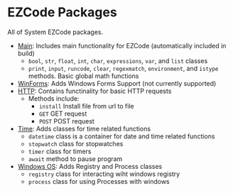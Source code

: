 # EZCode Packages

All of System EZCode packages. 
- [Main](Main/README.md): Includes main functionality for EZCode (automatically included in build)
   - `bool`, `str`, `float`, `int`, `char`, `expressions`, `var`, and `list` classes
   - `print`, `input`, `runcode`, `clear`, `regexmatch`, `environment`, and `istype` methods. Basic global math functions
- [WinForms](WinForms%20(not%20working)/README.md): Adds Windows Forms Support (not currently supported)
- [HTTP](HTTP/README.md): Contains functinality for basic HTTP requests
  - Methods include:
    - `install` Install file from url to file
    - `GET` GET request
    - `POST` POST request
- [Time](time/README.md): Adds classes for time related functions
  - `datetime` class is a container for date and time related functions
  - `stopwatch` class for stopwatches
  - `timer` class for timers 
  - `await` method to pause program
- [Windows OS](Windows-OS/README.md): Adds Registry and Process classes
  - `registry` class for interacting wiht windows registry
  - `process` class for using Processes with windows
  

